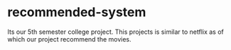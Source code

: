 # recommended-system
Its our 5th semester college project. This projects is similar to netflix as of which our project recommend the movies.

